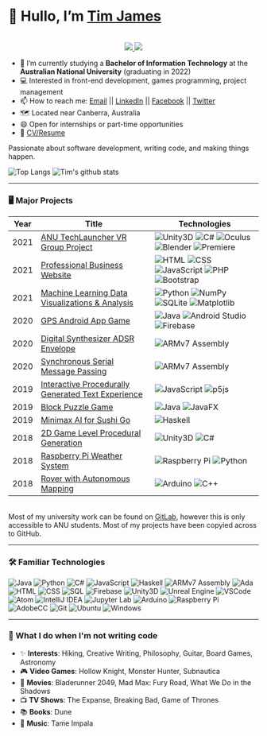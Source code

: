 <!---
Tim-W-James/Tim-W-James is a ✨ special ✨ repository because its `README.md` (this file) appears on your GitHub profile.
You can click the Preview link to take a look at your changes.
--->

# 👋 Hullo, I’m [Tim James](https://github.com/Tim-W-James)
<!-- https://shields.io/ -->
<p align="center"><br/>
 <a href="https://www.linkedin.com/in/timothy-william-james/">
  <img src="https://img.shields.io/badge/linkedin-Timothy%20James-blue?style=flat-square&logo=linkedin">
 </a>
 <a href="mailto:tim.jameswork9800@gmail.com">
  <img src="https://img.shields.io/badge/Email-tim.jameswork9800%40gmail.com-red?style=flat-square&logo=gmail&logoColor=white">
 </a>
</p>

- 📄 I’m currently studying a **Bachelor of Information Technology** at the **Australian National University** (graduating in 2022)
- 💻 Interested in front-end development, games programming, project management
- 📫 How to reach me: [Email](mailto:tim.jameswork9800@gmail.com "tim.jameswork9800@gmail.com") || [LinkedIn](https://www.linkedin.com/in/timothy-william-james/ "timothy-william-james") || [Facebook](https://www.facebook.com/TimJames9800 "TimJames9800") || [Twitter](https://twitter.com/explosivefridge "ExplosiveFridge")
- 🗺️ Located near Canberra, Australia
- 😄 Open for internships or part-time opportunities
- 📝 [CV/Resume](https://github.com/Tim-W-James/Tim-W-James/blob/main/Tim%20W%20James%20CV.pdf "CV/Resume")

Passionate about software development, writing code, and making things happen.
<br>
<!-- https://github.com/anuraghazra/github-readme-stats -->
![Top Langs](https://github-readme-stats.vercel.app/api/top-langs/?username=Tim-W-James&theme=tokyonight&count_private=true&langs_count=8&layout=compact&hide=ASP.NET,ShaderLab,c,Jupyter%20Notebook)
![Tim's github stats](https://github-readme-stats.vercel.app/api/?username=Tim-W-James&show_icons=true&theme=tokyonight&count_private=true&hide_rank=true&line_height=24) <!--&hide=contribs -->
<br>

---

### 🖥️ Major Projects
<!-- table -->
| Year | Title                                    | Technologies                           |
|------|------------------------------------------|----------------------------------------|
| 2021 | [ANU TechLauncher VR Group Project](https://github.com/VR-Observatory/SidingSpringObservatory "Project Repo") | ![Unity3D](https://img.shields.io/badge/-Unity3D-black?style=flat-square&logo=unity) ![C#](https://img.shields.io/badge/-C%23-black?style=flat-square&logo=csharp) ![Oculus](https://img.shields.io/badge/-Oculus-black?style=flat-square&logo=oculus) ![Blender](https://img.shields.io/badge/-Blender-black?style=flat-square&logo=blender) ![Premiere](https://img.shields.io/badge/-Premiere-black?style=flat-square&logo=adobepremierepro)|
| 2021 | [Professional Business Website](https://github.com/Tim-W-James/Journeys-Continue-Website "Website") | ![HTML](https://img.shields.io/badge/-HTML5-black?style=flat-square&logo=html5) ![CSS](https://img.shields.io/badge/-CSS3-black?style=flat-square&logo=css3) ![JavaScript](https://img.shields.io/badge/-JavaScript-black?style=flat-square&logo=javascript) ![PHP](https://img.shields.io/badge/-PHP-black?style=flat-square&logo=php) ![Bootstrap](https://img.shields.io/badge/-Bootstrap-black?style=flat-square&logo=bootstrap) |
| 2021 | [Machine Learning Data Visualizations & Analysis](https://github.com/Tim-W-James/Python-Data-Reference-Code "My Python Reference Code") | ![Python](https://img.shields.io/badge/-Python-black?style=flat-square&logo=python) ![NumPy](https://img.shields.io/badge/-NumPy-black?style=flat-square&logo=numpy) ![SQLite](https://img.shields.io/badge/-SQLite-black?style=flat-square&logo=sqlite) ![Matplotlib](https://img.shields.io/badge/-Matplotlib-black?style=flat-square) |
| 2020 | [GPS Android App Game](https://github.com/Tim-W-James/Java-GPS-Android-Game) | ![Java](https://img.shields.io/badge/-Java-black?style=flat-square&logo=java&logoColor=red) ![Android Studio](https://img.shields.io/badge/-Android%20Studio-black?style=flat-square&logo=androidstudio) ![Firebase](https://img.shields.io/badge/-Firebase-black?style=flat-square&logo=firebase) |
| 2020 | [Digital Synthesizer ADSR Envelope](https://github.com/Tim-W-James/ARMv7-Digital-Synthesizer-ADSR) | ![ARMv7 Assembly](https://img.shields.io/badge/-ARMv7%20Assembly-black?style=flat-square) |
| 2020 | [Synchronous Serial Message Passing](https://github.com/Tim-W-James/ARMv7-Synchronous-Serial-Message-Passing) | ![ARMv7 Assembly](https://img.shields.io/badge/-ARMv7%20Assembly-black?style=flat-square) |
| 2019 | [Interactive Procedurally Generated Text Experience](https://github.com/Tim-W-James/JavaScript-Interactive-Procedural-Text-Experience) | ![JavaScript](https://img.shields.io/badge/-JavaScript-black?style=flat-square&logo=javascript) ![p5js](https://img.shields.io/badge/-p5.js-black?style=flat-square&logo=p5dotjs) |
| 2019 | [Block Puzzle Game](https://github.com/Tim-W-James/Java-Block-Puzzle-Game) | ![Java](https://img.shields.io/badge/-Java-black?style=flat-square&logo=java&logoColor=red) ![JavaFX](https://img.shields.io/badge/-JavaFX-black?style=flat-square) |
| 2019 | [Minimax AI for Sushi Go](https://github.com/Tim-W-James/Sushi-Go-AI) | ![Haskell](https://img.shields.io/badge/-Haskell-black?style=flat-square&logo=haskell) |
| 2018 | [2D Game Level Procedural Generation](https://github.com/Tim-W-James/Time-Travel-Roguelite-Game "Part of a Larger Project") | ![Unity3D](https://img.shields.io/badge/-Unity3D-black?style=flat-square&logo=unity) ![C#](https://img.shields.io/badge/-C%23-black?style=flat-square&logo=csharp) |
| 2018 | [Raspberry Pi Weather System](https://github.com/Tim-W-James/Raspberry-Pi-Weather-Station) | ![Raspberry Pi](https://img.shields.io/badge/-Raspberry%20Pi-black?style=flat-square&logo=raspberrypi&logoColor=red) ![Python](https://img.shields.io/badge/-Python-black?style=flat-square&logo=python) |
| 2018 | [Rover with Autonomous Mapping](https://github.com/Tim-W-James/Arduino-Autonomous-Rover) | ![Arduino](https://img.shields.io/badge/-Arduino-black?style=flat-square&logo=arduino) ![C++](https://img.shields.io/badge/-C%2B%2B-black?style=flat-square&logo=c%2B%2B) |

<br>
Most of my university work can be found on <a href="https://gitlab.cecs.anu.edu.au/u6947396">GitLab</a>, however this is only accessible to ANU students. Most of my projects have been copyied across to GitHub.

---

### 🛠️ Familiar Technologies
![Java](https://img.shields.io/badge/-Java-black?style=flat-square&logo=java&logoColor=red)
![Python](https://img.shields.io/badge/-Python-black?style=flat-square&logo=python)
![C#](https://img.shields.io/badge/-C%23-black?style=flat-square&logo=csharp)
![JavaScript](https://img.shields.io/badge/-JavaScript-black?style=flat-square&logo=javascript)
![Haskell](https://img.shields.io/badge/-Haskell-black?style=flat-square&logo=haskell)
![ARMv7 Assembly](https://img.shields.io/badge/-ARMv7%20Assembly-black?style=flat-square)
![Ada](https://img.shields.io/badge/-Ada-black?style=flat-square)
![HTML](https://img.shields.io/badge/-HTML5-black?style=flat-square&logo=html5)
![CSS](https://img.shields.io/badge/-CSS3-black?style=flat-square&logo=css3)
![SQL](https://img.shields.io/badge/-SQL-black?style=flat-square&logo=postgresql&logoColor=blue)
![Firebase](https://img.shields.io/badge/-Firebase-black?style=flat-square&logo=firebase)
![Unity3D](https://img.shields.io/badge/-Unity3D-black?style=flat-square&logo=unity)
![Unreal Engine](https://img.shields.io/badge/-Unreal%20Engine-black?style=flat-square&logo=unrealengine)
![VSCode](https://img.shields.io/badge/-VSCode-black?style=flat-square&logo=visualstudiocode&logoColor=blue)
![Atom](https://img.shields.io/badge/-Atom-black?style=flat-square&logo=atom&logoColor=green)
![IntelliJ IDEA](https://img.shields.io/badge/-IntelliJ%20IDEA-black?style=flat-square&logo=intellijidea)
![Jupyter Lab](https://img.shields.io/badge/-Jupyter%20Lab-black?style=flat-square&logo=jupyter)
![Arduino](https://img.shields.io/badge/-Arduino-black?style=flat-square&logo=arduino)
![Raspberry Pi](https://img.shields.io/badge/-Raspberry%20Pi-black?style=flat-square&logo=raspberrypi&logoColor=red)
![AdobeCC](https://img.shields.io/badge/-AdobeCC-black?style=flat-square&logo=adobecreativecloud&logoColor=red)
![Git](https://img.shields.io/badge/-Git-black?style=flat-square&logo=git)
![Ubuntu](https://img.shields.io/badge/-Ubuntu-black?style=flat-square&logo=ubuntu)
![Windows](https://img.shields.io/badge/-Windows-black?style=flat-square&logo=windows&logoColor=blue)

---

### 🧔 What I do when I'm not writing code
- ✨ **Interests**: Hiking, Creative Writing, Philosophy, Guitar, Board Games, Astronomy
- 🎮 **Video Games**: Hollow Knight, Monster Hunter, Subnautica
- 🎥 **Movies**: Bladerunner 2049, Mad Max: Fury Road, What We Do in the Shadows
- 📺 **TV Shows**: The Expanse, Breaking Bad, Game of Thrones
- 📚 **Books**: Dune
- 🎵 **Music**: Tame Impala
